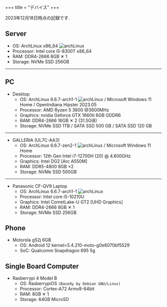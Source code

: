 +++
title = "デバイス"
+++

2023年12月18日時点の記録です.


## Server

- OS: ArchLinux x86_64 ![archLinux](/arch8015linux.png)
- Processor: Intel core i5-8300T x86_64
- RAM: DDR4-2666 8GB ✕ 1
- Storage: NVMe SSD  256GB

---

## PC

- Desktop
    - OS: ArchLinux 6.6.7-arch1-1 ![archLinux](/arch8015linux.png) / Microsoft Windows 11 Home / OpenIndiana Hipster 2023.05
    - Processor: AMD Ryzen 5 3600 @3600MHz
    - Graphics: nvidia Geforce GTX 1660ti 6GB GDDR6
    - RAM: DDR4-2666 16GB ✕ 2 (31.5GiB)
    - Storage: NVMe SSD 1TB / SATA SSD 500 GB / SATA SSD 120 GB
---
- GALLERIA (UL7C-AA3)
    - OS: ArchLinux 6.6.7-zen2-1 ![archLinux](/arch8015linux.png) / Microsoft Windows 11 Home
    - Processor: 12th Gen Intel i7-12700H (20) @ 4.600GHz
    - Graphics: Intel DG2 [Arc A550M]
    - RAM: DDR5-4800 8GB ×2
    - Storage: NVMe SSD 500GB
---
- Panasonic CF-QV9 Laptop
    - OS: ArchLinux 6.6.7-arch1-1 ![archLinux](/arch8015linux.png)
    - Processor: Intel core i5-10210U
    - Graphics: Intel CometLake-U GT2 [UHD Graphics]
    - RAM: DDR4-2666 8GB ✕ 1
    - Storage: NVMe SSD 256GB


## Phone

- Motorola g52j 6GB
    - OS: Android 12 kernel=5.4.210-moto-g0e6070bf5529
    - SoC: Qualcomm Snapdragon 695 5g



## Single Board Computer

- Rasberrypi 4 Model B
    - OS: RasberrypiOS `(Basedy by Debian GNU/Linux)`
    - Processor: Cortex-A72 Armv8-64bit
    - RAM: 8GB ✕ 1
    - Storage: 64GB MicroSD